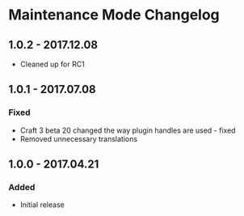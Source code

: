 # Maintenance Mode Changelog
## 1.0.2 - 2017.12.08
- Cleaned up for RC1

## 1.0.1 - 2017.07.08
### Fixed
- Craft 3 beta 20 changed the way plugin handles are used - fixed
- Removed unnecessary translations

## 1.0.0 - 2017.04.21
### Added
- Initial release
